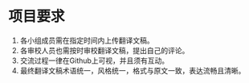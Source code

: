 # 项目要求

1. 各小组成员需在指定时间内上传翻译文稿。
2. 各审校人员也需按时审校翻译文稿，提出自己的评论。
3. 交流过程一律在Github上可视，并且须有互动。
4. 最终翻译文稿术语统一，风格统一，格式与原文一致，表达流畅且清晰。

